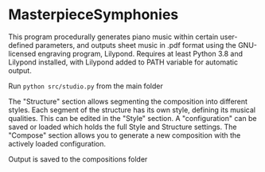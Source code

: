 # MasterpieceSymphonies

This program procedurally generates piano music within certain user-defined parameters, and outputs sheet music in .pdf format using the GNU-licensed engraving program, Lilypond.
Requires at least Python 3.8 and Lilypond installed, with Lilypond added to PATH variable for automatic output.

Run ```python src/studio.py``` from the main folder

The "Structure" section allows segmenting the composition into different styles. Each segment of the structure has its own style, defining its musical qualities. This can be edited in the "Style" section. A "configuration" can be saved or loaded which holds the full Style and Structure settings. The "Compose" section allows you to generate a new composition with the actively loaded configuration.

Output is saved to the compositions folder
